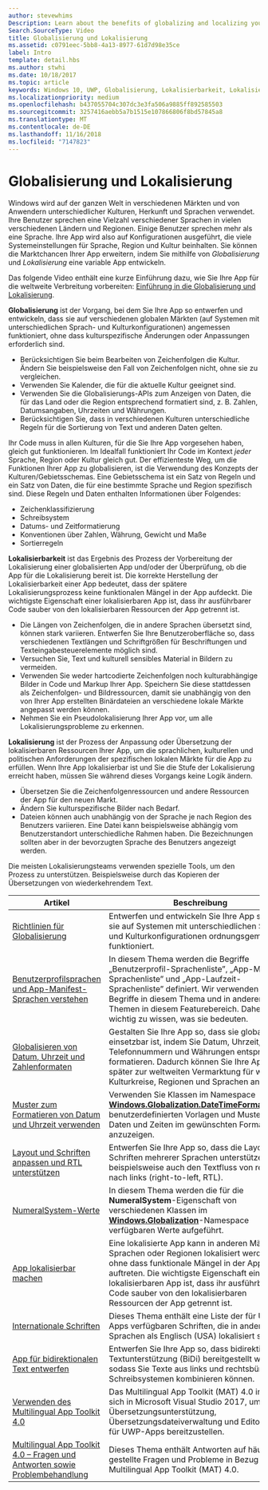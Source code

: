 ```yaml
---
author: stevewhims
Description: Learn about the benefits of globalizing and localizing your app, and exactly what these terms mean.
Search.SourceType: Video
title: Globalisierung und Lokalisierung
ms.assetid: c0791eec-5bb8-4a13-8977-61d7d98e35ce
label: Intro
template: detail.hbs
ms.author: stwhi
ms.date: 10/18/2017
ms.topic: article
keywords: Windows 10, UWP, Globalisierung, Lokalisierbarkeit, Lokalisierung
ms.localizationpriority: medium
ms.openlocfilehash: b437055704c307dc3e3fa506a9885ff892585503
ms.sourcegitcommit: 3257416aebb5a7b1515e107866806f8bd57845a8
ms.translationtype: MT
ms.contentlocale: de-DE
ms.lasthandoff: 11/16/2018
ms.locfileid: "7147823"
---
```

# <a name="globalization-and-localization"></a>Globalisierung und Lokalisierung

Windows wird auf der ganzen Welt in verschiedenen Märkten und von Anwendern unterschiedlicher Kulturen, Herkunft und Sprachen verwendet. Ihre Benutzer sprechen eine Vielzahl verschiedener Sprachen in vielen verschiedenen Ländern und Regionen. Einige Benutzer sprechen mehr als eine Sprache. Ihre App wird also auf Konfigurationen ausgeführt, die viele Systemeinstellungen für Sprache, Region und Kultur beinhalten. Sie können die Marktchancen Ihrer App erweitern, indem Sie mithilfe von *Globalisierung* und *Lokalisierung* eine variable App entwickeln.

Das folgende Video enthält eine kurze Einführung dazu, wie Sie Ihre App für die weltweite Verbreitung vorbereiten: [Einführung in die Globalisierung und Lokalisierung](https://channel9.msdn.com/Blogs/One-Dev-Minute/Introduction-to-globalization-and-localization).

**Globalisierung** ist der Vorgang, bei dem Sie Ihre App so entwerfen und entwickeln, dass sie auf verschiedenen globalen Märkten (auf Systemen mit unterschiedlichen Sprach- und Kulturkonfigurationen) angemessen funktioniert, ohne dass kulturspezifische Änderungen oder Anpassungen erforderlich sind.

- Berücksichtigen Sie beim Bearbeiten von Zeichenfolgen die Kultur. Ändern Sie beispielsweise den Fall von Zeichenfolgen nicht, ohne sie zu vergleichen.
- Verwenden Sie Kalender, die für die aktuelle Kultur geeignet sind.
- Verwenden Sie die Globalisierungs-APIs zum Anzeigen von Daten, die für das Land oder die Region entsprechend formatiert sind, z. B. Zahlen, Datumsangaben, Uhrzeiten und Währungen.
- Berücksichtigen Sie, dass in verschiedenen Kulturen unterschiedliche Regeln für die Sortierung von Text und anderen Daten gelten.

Ihr Code muss in allen Kulturen, für die Sie Ihre App vorgesehen haben, gleich gut funktionieren. Im Idealfall funktioniert Ihr Code im Kontext *jeder* Sprache, Region oder Kultur gleich gut. Der effizienteste Weg, um die Funktionen Ihrer App zu globalisieren, ist die Verwendung des Konzepts der Kulturen/Gebietsschemas. Eine Gebietsschema ist ein Satz von Regeln und ein Satz von Daten, die für eine bestimmte Sprache und Region spezifisch sind. Diese Regeln und Daten enthalten Informationen über Folgendes:

- Zeichenklassifizierung
- Schreibsystem
- Datums- und Zeitformatierung
- Konventionen über Zahlen, Währung, Gewicht und Maße
- Sortierregeln

**Lokalisierbarkeit** ist das Ergebnis des Prozess der Vorbereitung der Lokalisierung einer globalisierten App und/oder der Überprüfung, ob die App für die Lokalisierung bereit ist. Die korrekte Herstellung der Lokalisierbarkeit einer App bedeutet, dass der spätere Lokalisierungsprozess keine funktionalen Mängel in der App aufdeckt. Die wichtigste Eigenschaft einer lokalisierbaren App ist, dass ihr ausführbarer Code sauber von den lokalisierbaren Ressourcen der App getrennt ist.

- Die Längen von Zeichenfolgen, die in andere Sprachen übersetzt sind, können stark variieren. Entwerfen Sie Ihre Benutzeroberfläche so, dass verschiedenen Textlängen und Schriftgrößen für Beschriftungen und Texteingabesteuerelemente möglich sind.
- Versuchen Sie, Text und kulturell sensibles Material in Bildern zu vermeiden.
- Verwenden Sie weder hartcodierte Zeichenfolgen noch kulturabhängige Bilder in Code und Markup Ihrer App. Speichern Sie diese stattdessen als Zeichenfolgen- und Bildressourcen, damit sie unabhängig von den von Ihrer App erstellten Binärdateien an verschiedene lokale Märkte angepasst werden können.
- Nehmen Sie ein Pseudolokalisierung Ihrer App vor, um alle Lokalisierungsprobleme zu erkennen.

**Lokalisierung** ist der Prozess der Anpassung oder Übersetzung der lokalisierbaren Ressourcen Ihrer App, um die sprachlichen, kulturellen und politischen Anforderungen der spezifischen lokalen Märkte für die App zu erfüllen. Wenn Ihre App lokalisierbar ist und Sie die Stufe der Lokalisierung erreicht haben, müssen Sie während dieses Vorgangs keine Logik ändern.

- Übersetzen Sie die Zeichenfolgenressourcen und andere Ressourcen der App für den neuen Markt.
- Ändern Sie kulturspezifische Bilder nach Bedarf.
- Dateien können auch unabhängig von der Sprache je nach Region des Benutzers variieren. Eine Datei kann beispielsweise abhängig vom Benutzerstandort unterschiedliche Rahmen haben. Die Bezeichnungen sollten aber in der bevorzugten Sprache des Benutzers angezeigt werden.

Die meisten Lokalisierungsteams verwenden spezielle Tools, um den Prozess zu unterstützen. Beispielsweise durch das Kopieren der Übersetzungen von wiederkehrendem Text.

| Artikel | Beschreibung |
|---------|-------------|
| [Richtlinien für Globalisierung](guidelines-and-checklist-for-globalizing-your-app.md) | Entwerfen und entwickeln Sie Ihre App so, dass sie auf Systemen mit unterschiedlichen Sprach- und Kulturkonfigurationen ordnungsgemäß funktioniert. |
| [Benutzerprofilsprachen und App-Manifest-Sprachen verstehen](manage-language-and-region.md) | In diesem Thema werden die Begriffe „Benutzerprofil-Sprachenliste”, „App-Manifest-Sprachenliste” und „App-Laufzeit-Sprachenliste” definiert. Wir verwenden diese Begriffe in diesem Thema und in anderen Themen in diesem Featurebereich. Daher ist es wichtig zu wissen, was sie bedeuten. |
| [Globalisieren von Datum, Uhrzeit und Zahlenformaten](use-global-ready-formats.md) | Gestalten Sie Ihre App so, dass sie global einsetzbar ist, indem Sie Datum, Uhrzeit, Telefonnummern und Währungen entsprechend formatieren. Dadurch können Sie Ihre App später zur weltweiten Vermarktung für weitere Kulturkreise, Regionen und Sprachen anpassen. |
| [Muster zum Formatieren von Datum und Uhrzeit verwenden](use-patterns-to-format-dates-and-times.md) | Verwenden Sie Klassen im Namespace [**Windows.Globalization.DateTimeFormatting**](/uwp/api/windows.globalization.datetimeformatting?branch=live)mit benutzerdefinierten Vorlagen und Mustern, um Daten und Zeiten im gewünschten Format anzuzeigen. |
| [Layout und Schriften anpassen und RTL unterstützen](adjust-layout-and-fonts--and-support-rtl.md) | Entwerfen Sie Ihre App so, dass die Layouts und Schriften mehrerer Sprachen unterstützen – beispielsweise auch den Textfluss von rechts nach links (right-to-left, RTL). |
| [NumeralSystem-Werte](glob-numeralsystem-values.md) | In diesem Thema werden die für die **NumeralSystem**-Eigenschaft von verschiedenen Klassen im [**Windows.Globalization**](/uwp/api/windows.globalization?branch=live)-Namespace verfügbaren Werte aufgeführt. |
| [App lokalisierbar machen](prepare-your-app-for-localization.md) | Eine lokalisierte App kann in anderen Märkten, Sprachen oder Regionen lokalisiert werden, ohne dass funktionale Mängel in der App auftreten. Die wichtigste Eigenschaft einer lokalisierbaren App ist, dass ihr ausführbarer Code sauber von den lokalisierbaren Ressourcen der App getrennt ist. |
| [Internationale Schriften](loc-international-fonts.md) | Dieses Thema enthält eine Liste der für UWP-Apps verfügbaren Schriften, die in andere Sprachen als Englisch (USA) lokalisiert sind. |
| [App für bidirektionalen Text entwerfen](design-for-bidi-text.md) | Entwerfen Sie Ihre App so, dass bidirektionale Textunterstützung (BiDi) bereitgestellt wird, sodass Sie Texte aus links und rechtsbündigen Schreibsystemen kombinieren können. |
| [Verwenden des Multilingual App Toolkit 4.0](use-mat.md) | Das Multilingual App Toolkit (MAT) 4.0 integriert sich in Microsoft Visual Studio 2017, um Übersetzungsunterstützung, Übersetzungsdateiverwaltung und Editortools für UWP-Apps bereitzustellen. |
| [Multilingual App Toolkit 4.0 – Fragen und Antworten sowie Problembehandlung](mat-faq-troubleshooting.md) | Dieses Thema enthält Antworten auf häufig gestellte Fragen und Probleme in Bezug auf das Multilingual App Toolkit (MAT) 4.0. |
